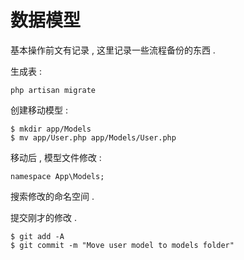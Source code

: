 # 数据模型

基本操作前文有记录 , 这里记录一些流程备份的东西 . 

生成表 : 

```
php artisan migrate
```

创建移动模型 : 

```
$ mkdir app/Models
$ mv app/User.php app/Models/User.php
```

移动后 , 模型文件修改 : 

```
namespace App\Models;
```

搜索修改的命名空间 . 

提交刚才的修改 . 

```
$ git add -A
$ git commit -m "Move user model to models folder"
```



